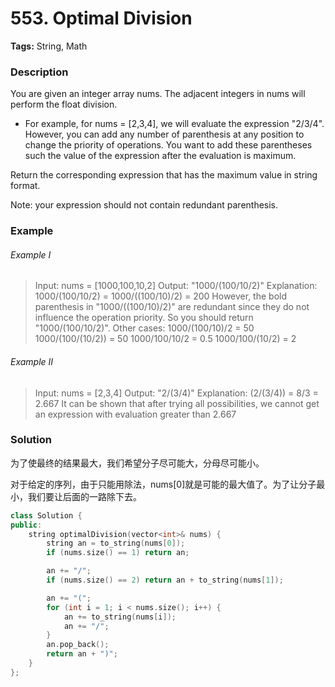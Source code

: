 # 553. Optimal Division

**Tags:** String, Math

### Description

You are given an integer array nums. The adjacent integers in nums will perform the float division.

- For example, for nums = [2,3,4], we will evaluate the expression "2/3/4".
However, you can add any number of parenthesis at any position to change the priority of operations. You want to add these parentheses such the value of the expression after the evaluation is maximum.

Return the corresponding expression that has the maximum value in string format.

Note: your expression should not contain redundant parenthesis.

### Example

###### Example I

> Input: nums = [1000,100,10,2]
> Output: "1000/(100/10/2)"
> Explanation: 1000/(100/10/2) = 1000/((100/10)/2) = 200
> However, the bold parenthesis in "1000/((100/10)/2)" are redundant since they do not influence the operation priority.
> So you should return "1000/(100/10/2)".
> Other cases:
> 1000/(100/10)/2 = 50
> 1000/(100/(10/2)) = 50
> 1000/100/10/2 = 0.5
> 1000/100/(10/2) = 2

###### Example II

> Input: nums = [2,3,4]
> Output: "2/(3/4)"
> Explanation: (2/(3/4)) = 8/3 = 2.667
> It can be shown that after trying all possibilities, we cannot get an expression with evaluation greater than 2.667

### Solution

为了使最终的结果最大，我们希望分子尽可能大，分母尽可能小。

对于给定的序列，由于只能用除法，nums[0]就是可能的最大值了。为了让分子最小，我们要让后面的一路除下去。

```c++
class Solution {
public:
    string optimalDivision(vector<int>& nums) {
        string an = to_string(nums[0]);
        if (nums.size() == 1) return an;

        an += "/";
        if (nums.size() == 2) return an + to_string(nums[1]);

        an += "(";
        for (int i = 1; i < nums.size(); i++) {
            an += to_string(nums[i]);
            an += "/";
        }
        an.pop_back();
        return an + ")";
    }
};
```
